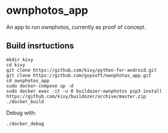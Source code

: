 # ownphotos_app

An app to run ownphotos, currently as proof of concept.

## Build insrtuctions

```
mkdir kivy
cd kivy
git clone https://github.com/kivy/python-for-android.git
git clone https://github.com/guysoft/ownphotos_app.git
cd ownphotos_app
sudo docker-compose up -d
sudo docker exec -it -u 0 buildozer-ownphotos pip3 install https://github.com/kivy/buildozer/archive/master.zip
./docker_build
```

Debug with:
```
./docker_debug
```
